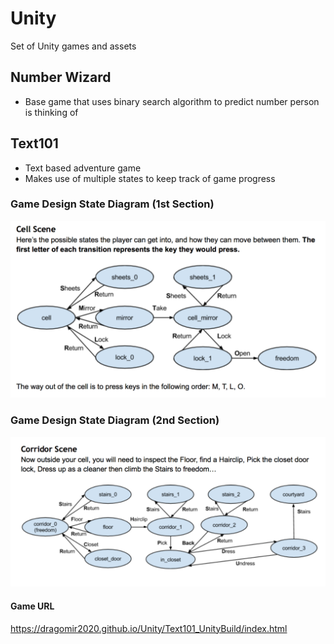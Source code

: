 # Unity
Set of Unity games and assets

## Number Wizard
- Base game that uses binary search algorithm to predict number person is thinking of

## Text101
- Text based adventure game
- Makes use of multiple states to keep track of game progress

### Game Design State Diagram (1st Section)
![Alt text](img/GD_0.png?raw=true "First Section")

### Game Design State Diagram (2nd Section)
![Alt text](img/GD_1.png?raw=true "Second Section")

#### Game URL
https://dragomir2020.github.io/Unity/Text101_UnityBuild/index.html
